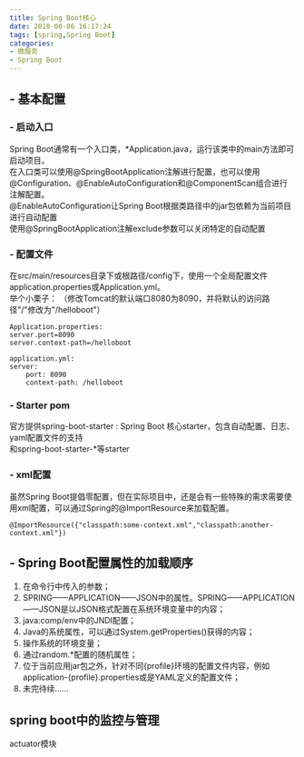 ```yaml
---
title: Spring Boot核心
date: 2018-08-06 16:17:24
tags: [spring,Spring Boot]  
categories: 
- 微服务   
- Spring Boot
---
```

<!-- more -->     
## - 基本配置  
### - 启动入口   
Spring Boot通常有一个入口类，*Application.java，运行该类中的main方法即可启动项目。   
在入口类可以使用@SpringBootApplication注解进行配置，也可以使用@Configuration、@EnableAutoConfiguration和@ComponentScan组合进行注解配置。    
@EnableAutoConfiguration让Spring Boot根据类路径中的jar包依赖为当前项目进行自动配置  
使用@SpringBootApplication注解exclude参数可以关闭特定的自动配置  
   
### - 配置文件   
在src/main/resources目录下或根路径/config下，使用一个全局配置文件application.properties或Application.yml。   
举个小栗子： （修改Tomcat的默认端口8080为8090，并将默认的访问路径"/"修改为"/helloboot"）     

```
Application.properties:   
server.port=8090   
server.context-path=/helloboot   
   
application.yml:    
server:   
    port: 8090   
    context-path: /helloboot 
```   
  
### - Starter pom    
官方提供spring-boot-starter : Spring Boot 核心starter，包含自动配置、日志、yaml配置文件的支持  
和spring-boot-starter-*等starter   
    
### - xml配置   
虽然Spring Boot提倡零配置，但在实际项目中，还是会有一些特殊的需求需要使用xml配置，可以通过Spring的@ImportResource来加载配置。      

```
@ImportResource({"classpath:some-context.xml","classpath:another-context.xml"})
```   
## - Spring Boot配置属性的加载顺序   
1. 在命令行中传入的参数；   
2. SPRING——APPLICATION——JSON中的属性。SPRING——APPLICATION——JSON是以JSON格式配置在系统环境变量中的内容；    
3. java:comp/env中的JNDI配置；    
4. Java的系统属性，可以通过System.getProperties()获得的内容；    
5. 操作系统的环境变量；       
6. 通过random.*配置的随机属性；    
7. 位于当前应用jar包之外，针对不同{profile}环境的配置文件内容，例如application-{profile}.properties或是YAML定义的配置文件；     
8. 未完待续……     
## spring boot中的监控与管理    
actuator模块